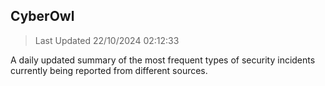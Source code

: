 ## CyberOwl 
> Last Updated 22/10/2024 02:12:33 


A daily updated summary of the most frequent types of security incidents currently being reported from different sources.

